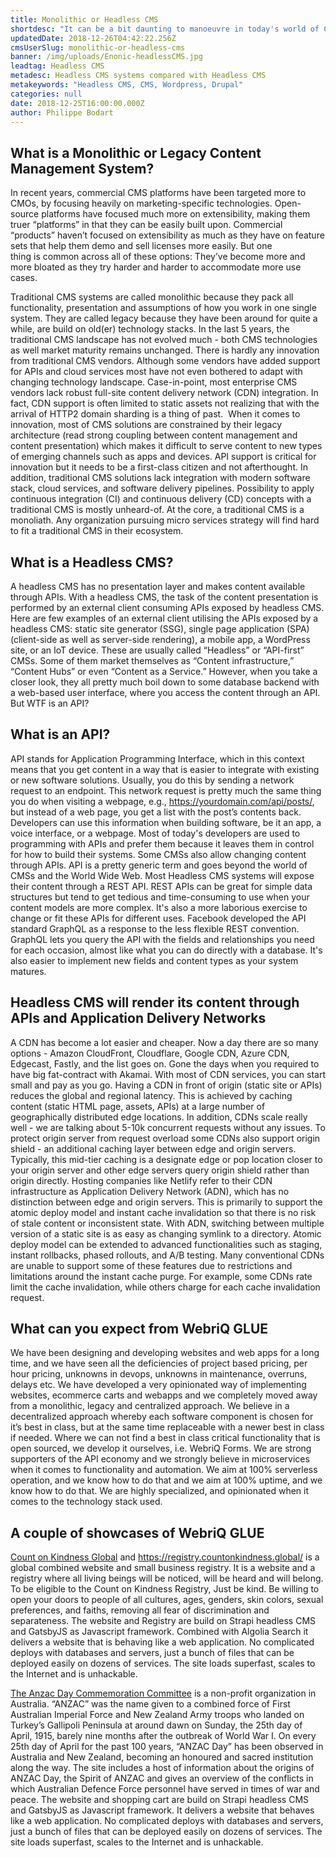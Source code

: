 ```yaml
---
title: Monolithic or Headless CMS
shortdesc: "It can be a bit daunting to manoeuvre in today's world of Content Management Systems. CMS systems have been around for a long time, most of them providing different ways of authoring and structuring content for a website. "
updatedDate: 2018-12-26T04:42:22.256Z
cmsUserSlug: monolithic-or-headless-cms
banner: /img/uploads/Enonic-headlessCMS.jpg
leadtag: Headless CMS
metadesc: Headless CMS systems compared with Headless CMS
metakeywords: "Headless CMS, CMS, Wordpress, Drupal"
categories: null
date: 2018-12-25T16:00:00.000Z
author: Philippe Bodart
---
```


## What is a Monolithic or Legacy Content Management System?
In recent years, commercial CMS platforms have been targeted more to CMOs, by focusing heavily on marketing-specific technologies. Open-source platforms have focused much more on extensibility, making them truer “platforms” in that they can be easily built upon. Commercial “products” haven’t focused on extensibility as much as they have on feature sets that help them demo and sell licenses more easily. But one thing is common across all of these options: They’ve become more and more bloated as they try harder and harder to accommodate more use cases.

Traditional CMS systems are called monolithic because they pack all functionality, presentation and assumptions of how you work in one single system. They are called legacy because they have been around for quite a while, are build on old(er) technology stacks. In the last 5 years, the traditional CMS landscape has not evolved much - both CMS technologies as well market maturity remains unchanged. There is hardly any innovation from traditional CMS vendors. Although some vendors have added support for APIs and cloud services most have not even bothered to adapt with changing technology landscape. Case-in-point, most enterprise CMS vendors lack robust full-site content delivery network (CDN) integration. In fact, CDN support is often limited to static assets not realizing that with the arrival of HTTP2 domain sharding is a thing of past. 
When it comes to innovation, most of CMS solutions are constrained by their legacy architecture (read strong coupling between content management and content presentation) which makes it difficult to serve content to new types of emerging channels such as apps and devices. API support is critical for innovation but it needs to be a first-class citizen and not afterthought. In addition, traditional CMS solutions lack integration with modern software stack, cloud services, and software delivery pipelines. Possibility to apply continuous integration (CI) and continuous delivery (CD) concepts with a traditional CMS is mostly unheard-of. At the core, a traditional CMS is a monoliath. Any organization pursuing micro services strategy will find hard to fit a traditional CMS in their ecosystem.

## What is a Headless CMS?
A headless CMS has no presentation layer and makes content available through  APIs. With a headless CMS, the task of the content presentation is performed by an external client consuming APIs exposed by headless CMS. Here are few examples of an external client utilising the APIs exposed by a headless CMS: static site generator (SSG), single page application (SPA) (client-side as well as server-side rendering), a mobile app, a WordPress site, or an IoT device. These are usually called “Headless” or “API-first” CMSs. Some of them market themselves as “Content infrastructure,” “Content Hubs” or even “Content as a Service.” However, when you take a closer look, they all pretty much boil down to some database backend with a web-based user interface, where you access the content through an API. But WTF is an API?

## What is an API?
API stands for Application Programming Interface, which in this context means that you get content in a way that is easier to integrate with existing or new software solutions. Usually, you do this by sending a network request to an endpoint. This network request is pretty much the same thing you do when visiting a webpage, e.g., https://yourdomain.com/api/posts/, but instead of a web page, you get a list with the post’s contents back.
Developers can use this information when building software, be it an app, a voice interface, or a webpage. Most of today's developers are used to programming with APIs and prefer them because it leaves them in control for how to build their systems. Some CMSs also allow changing content through APIs. API is a pretty generic term and goes beyond the world of CMSs and the World Wide Web.
Most Headless CMS systems will expose their content through a REST API. REST APIs can be great for simple data structures but tend to get tedious and time-consuming to use when your content models are more complex. It's also a more laborious exercise to change or fit these APIs for different uses.
Facebook developed the API standard GraphQL as a response to the less flexible REST convention. GraphQL lets you query the API with the fields and relationships you need for each occasion, almost like what you can do directly with a database. It's also easier to implement new fields and content types as your system matures.

## Headless CMS will render its content through APIs and Application Delivery Networks
A CDN has become a lot easier and cheaper. Now a day there are so many options - Amazon CloudFront, Cloudflare, Google CDN, Azure CDN, Edgecast, Fastly, and the list goes on. Gone the days when you required to have big fat-contract with Akamai. With most of CDN services, you can start small and pay as you go. Having a CDN in front of origin (static site or APIs) reduces the global and regional latency. This is achieved by caching content (static HTML page, assets, APIs) at a large number of geographically distributed edge locations. In addition, CDNs scale really well - we are talking about 5-10k concurrent requests without any issues. To protect origin server from request overload some CDNs also support origin shield - an additional caching layer between edge and origin servers. Typically, this mid-tier caching is a designate edge or pop location closer to your origin server and other edge servers query origin shield rather than origin directly.
Hosting companies like Netlify refer to their CDN infrastructure as Application Delivery Network (ADN), which has no distinction between edge and origin servers. This is primarily to support the atomic deploy model and instant cache invalidation so that there is no risk of stale content or inconsistent state. With ADN, switching between multiple version of a static site is as easy as changing symlink to a directory. Atomic deploy model can be extended to advanced functionalities such as staging, instant rollbacks, phased rollouts, and A/B testing. Many conventional CDNs are unable to support some of these features due to restrictions and limitations around the instant cache purge. For example, some CDNs rate limit the cache invalidation, while others charge for each cache invalidation request.

## What can you expect from WebriQ GLUE
We have been designing and developing websites and web apps for a long time, and we have seen all the deficiencies of project based pricing, per hour pricing, unknowns in devops, unknowns in maintenance, overruns, delays etc.
We have developed a very opinionated way of implementing websites, ecommerce carts and webapps and we completely moved away from a monolithic, legacy and centralized approach. We believe in a decentralized approach whereby each software component is chosen for it’s best in class, but at the same time replaceable with a newer best in class if needed. Where we can not find a best in class critical functionality that is open sourced, we develop it ourselves, i.e. WebriQ Forms.
We are strong supporters of the API economy and we strongly believe in microservices when it comes to functionality and automation.
We aim at 100% serverless operation, and we know how to do that and we aim at 100% uptime, and we know how to do that.
We are highly specialized, and opinionated when it comes to the technology stack used.

## A couple of showcases of WebriQ GLUE
[Count on Kindness Global](http://countonkindness.global) and https://registry.countonkindness.global/ is a global combined website and small business registry. It is a website and a registry where all living beings will be noticed, will be heard and will belong. To be eligible to the Count on Kindness Registry, Just be kind. Be willing to open your doors to people of all cultures, ages, genders, skin colors, sexual preferences, and faiths, removing all fear of discrimination and separateness.
The website and Registry are build on Strapi headless CMS and GatsbyJS as Javascript framework. Combined with Algolia Search it delivers a website that is behaving like a web application. No complicated deploys with databases and servers, just a bunch of files that can be deployed easily on dozens of services. The site loads superfast, scales to the Internet and is unhackable. 

[The Anzac Day Commemoration Committee](http://anzacday.org.au) is a non-profit organization in Australia. “ANZAC” was the name given to a combined force of First Australian Imperial Force and New Zealand Army troops who landed on Turkey’s Gallipoli Peninsula at around dawn on Sunday, the 25th day of April, 1915, barely nine months after the outbreak of World War I. On every 25th day of April for the past 100 years, “ANZAC Day” has been observed in Australia and New Zealand, becoming an honoured and sacred institution along the way. The site includes a host of information about the origins of ANZAC Day, the Spirit of ANZAC and gives an overview of the conflicts in which Australian Defence Force personnel have served in times of war and peace.
The website and shopping cart are build on Strapi headless CMS and GatsbyJS as Javascript framework. It delivers a website that behaves like a web application. No complicated deploys with databases and servers, just a bunch of files that can be deployed easily on dozens of services. The site loads superfast, scales to the Internet and is unhackable. 














